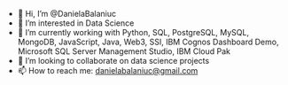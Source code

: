 - 👋 Hi, I’m @DanielaBalaniuc
- 👀 I’m interested in Data Science
- 🌱 I’m currently working with Python, SQL, PostgreSQL, MySQL, MongoDB, JavaScript, Java, Web3, SSI, IBM Cognos Dashboard Demo, Microsoft SQL Server Management Studio, IBM Cloud Pak
- 💞️ I’m looking to collaborate on data science projects
- 📫 How to reach me: danielabalaniuc@gmail.com

<!---
DanielaBalaniuc/DanielaBalaniuc is a ✨ special ✨ repository because its `README.md` (this file) appears on your GitHub profile.
You can click the Preview link to take a look at your changes.
--->
